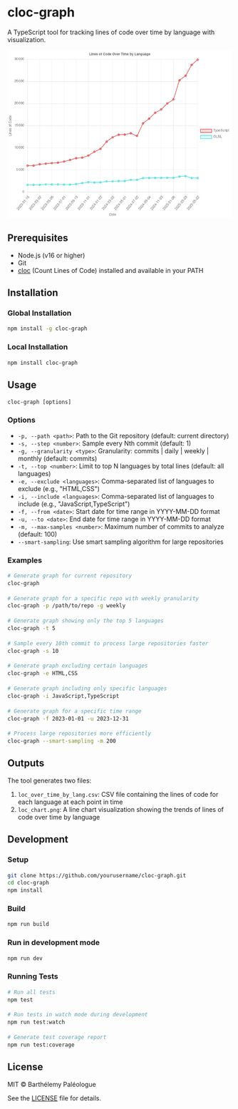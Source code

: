 # cloc-graph

A TypeScript tool for tracking lines of code over time by language with visualization.

![alt text](loc_chart-1.png)

## Prerequisites

- Node.js (v16 or higher)
- Git
- [cloc](https://github.com/AlDanial/cloc) (Count Lines of Code) installed and available in your PATH

## Installation

### Global Installation

```bash
npm install -g cloc-graph
```

### Local Installation

```bash
npm install cloc-graph
```

## Usage

```
cloc-graph [options]
```

### Options

- `-p, --path <path>`: Path to the Git repository (default: current directory)
- `-s, --step <number>`: Sample every Nth commit (default: 1)
- `-g, --granularity <type>`: Granularity: commits | daily | weekly | monthly (default: commits)
- `-t, --top <number>`: Limit to top N languages by total lines (default: all languages)
- `-e, --exclude <languages>`: Comma-separated list of languages to exclude (e.g., "HTML,CSS")
- `-i, --include <languages>`: Comma-separated list of languages to include (e.g., "JavaScript,TypeScript")
- `-f, --from <date>`: Start date for time range in YYYY-MM-DD format
- `-u, --to <date>`: End date for time range in YYYY-MM-DD format
- `-m, --max-samples <number>`: Maximum number of commits to analyze (default: 100)
- `--smart-sampling`: Use smart sampling algorithm for large repositories

### Examples

```bash
# Generate graph for current repository
cloc-graph

# Generate graph for a specific repo with weekly granularity
cloc-graph -p /path/to/repo -g weekly

# Generate graph showing only the top 5 languages
cloc-graph -t 5

# Sample every 10th commit to process large repositories faster
cloc-graph -s 10

# Generate graph excluding certain languages
cloc-graph -e HTML,CSS

# Generate graph including only specific languages
cloc-graph -i JavaScript,TypeScript

# Generate graph for a specific time range
cloc-graph -f 2023-01-01 -u 2023-12-31

# Process large repositories more efficiently
cloc-graph --smart-sampling -m 200
```

## Outputs

The tool generates two files:

1. `loc_over_time_by_lang.csv`: CSV file containing the lines of code for each language at each point in time
2. `loc_chart.png`: A line chart visualization showing the trends of lines of code over time by language

## Development

### Setup

```bash
git clone https://github.com/yourusername/cloc-graph.git
cd cloc-graph
npm install
```

### Build

```bash
npm run build
```

### Run in development mode

```bash
npm run dev
```

### Running Tests

```bash
# Run all tests
npm test

# Run tests in watch mode during development
npm run test:watch

# Generate test coverage report
npm run test:coverage
```

## License

MIT © Barthélemy Paléologue

See the [LICENSE](LICENSE) file for details.